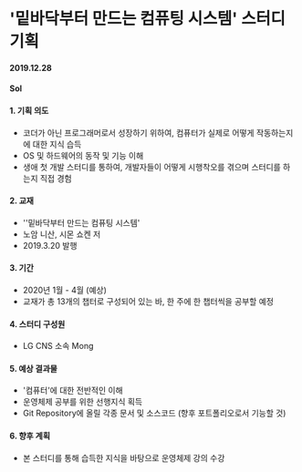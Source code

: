 # '밑바닥부터 만드는 컴퓨팅 시스템' 스터디 기획

#### 																																																														2019.12.28

#### 																																		  																																		  Sol



#### 1. 기획 의도

- 코더가 아닌 프로그래머로서 성장하기 위하여, 컴퓨터가 실제로 어떻게 작동하는지에 대한 지식 습득
- OS 및 하드웨어의 동작 및 기능 이해
- 생애 첫 개발 스터디를 통하여, 개발자들이 어떻게 시행착오를 겪으며 스터디를 하는지 직접 경험



#### 2. 교재

- ''밑바닥부터 만드는 컴퓨팅 시스템'
- 노암 니산,  시몬 쇼켄 저
- 2019.3.20 발행



#### 3. 기간

- 2020년 1월 - 4월 (예상)
- 교재가 총 13개의 챕터로 구성되어 있는 바, 한 주에 한 챕터씩을 공부할 예정



#### 4. 스터디 구성원

- LG CNS 소속 Mong



#### 5. 예상 결과물

- '컴퓨터'에 대한 전반적인 이해
- 운영체제 공부를 위한 선행지식 획득
- Git Repository에 올릴 각종 문서 및 소스코드 (향후 포트폴리오로서 기능할 것)



#### 6. 향후 계획

- 본 스터디를 통해 습득한 지식을 바탕으로 운영체제 강의 수강